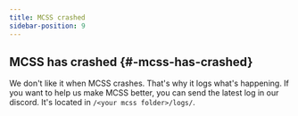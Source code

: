 ```yaml
---
title: MCSS crashed
sidebar-position: 9
---
```


## MCSS has crashed {#-mcss-has-crashed}

We don't like it when MCSS crashes. That's why it logs what's happening. 
If you want to help us make MCSS better, you can send the latest log in our discord. It's located in `/<your mcss folder>/logs/`.